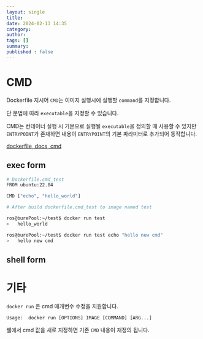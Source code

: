 ```yaml
---
layout: single
title: 
date: 2024-02-13 14:35
category: 
author: 
tags: []
summary: 
published : false
---
```



# CMD

Dockerfile 지시어 `CMD`는 이미지 실행시에 실행할 `command`를 지정합니다.

단 문법에 따라 `executable`을 지정할 수 있습니다.




CMD는 컨테이너 실행 시 기본으로 실행될 `executable`을 정의할 때 사용할 수 있지만 `ENTRYPOINT`가 존재하면 내용이 `ENTRYPOINT`의 기본 파라미터로 추가되어 동작합니다.


<!-- 만약 컨테이너의 `executable`을 정의하려 하는 거라면, ENTRYPOINT와 CMD를 함께 쓰는 것이 좋습니다. CMD 는 cli에서 `docker run` 명령어로 실행할 때 유저 지정 인수로 재정의할 수 있습니다. -->

[dockerfile, docs, cmd](https://docs.docker.com/engine/reference/builder/#cmd)

## exec form

```bash
# Dockerfile.cmd_test
FROM ubuntu:22.04

CMD ["echo", "hello_world"]
```

```bash
# After build dockerfile.cmd_test to image named test

ros@burePool:~/test$ docker run test
>   hello_world

ros@burePool:~/test$ docker run test echo "hello new cmd"
>   hello new cmd
```

## shell form

# 기타

`docker run` 은 cmd 매개변수 수정을 지원합니다.

`Usage:  docker run [OPTIONS] IMAGE [COMMAND] [ARG...]`

쉘에서 cmd 값을 새로 지정하면 기존 `CMD` 내용이 재정의 됩니다.
